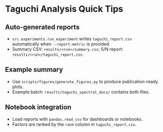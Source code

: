 # Taguchi Analysis Quick Tips

## Auto-generated reports

- `src.experiments.run_experiment` writes `taguchi_report.csv` automatically when `--report-metric` is provided.
- Summary CSV: `results/<run>/summary.csv`; S/N report: `results/<run>/taguchi_report.csv`.

## Example summary

- Use `scripts/figures/generate_figures.py` to produce publication-ready plots.
- Example batch: `results/taguchi_spectral_docs/` contains both files.

## Notebook integration

- Load reports with `pandas.read_csv` for dashboards or notebooks.
- Factors are ranked by the `rank` column in `taguchi_report.csv`.